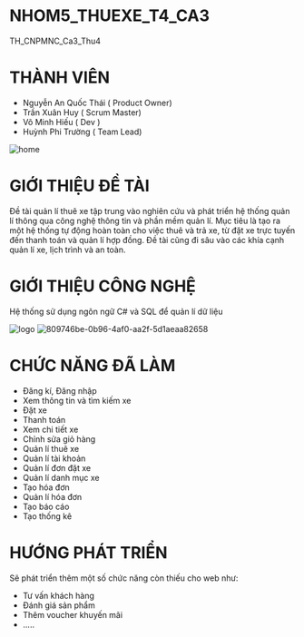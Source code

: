 # NHOM5_THUEXE_T4_CA3
TH_CNPMNC_Ca3_Thu4

# THÀNH VIÊN 
- Nguyễn An Quốc Thái ( Product Owner)
- Trần Xuân Huy ( Scrum Master)
- Võ Minh Hiếu ( Dev )
- Huỳnh Phi Trường ( Team Lead)


![home](https://github.com/Huytx203/NHOM5_THUEXE_T4_CA3/assets/115370011/0c821e78-82f0-46fe-b490-8c919519c77e)


# GIỚI THIỆU ĐỀ TÀI
Đề tài quản lí thuê xe tập trung vào nghiên cứu và phát triển hệ thống quản lí thông qua công nghệ thông tin và phần mềm quản lí. 
Mục tiêu là tạo ra một hệ thống tự động hoàn toàn cho việc thuê và trả xe, từ đặt xe trực tuyến đến thanh toán và quản lí hợp đồng.
Đề tài cũng đi sâu vào các khía cạnh quản lí xe, lịch trình và an toàn.

# GIỚI THIỆU CÔNG NGHỆ
Hệ thống sử dụng ngôn ngữ C# và SQL để quản lí dữ liệu



![logo](https://github.com/Huytx203/NHOM5_THUEXE_T4_CA3/assets/115370011/0bfd80d9-2de7-4bdf-b46f-70cb6e23de0d)
![809746be-0b96-4af0-aa2f-5d1aeaa82658](https://github.com/Huytx203/NHOM5_THUEXE_T4_CA3/assets/115370011/22417780-86ef-4fc2-8078-8db0653ee035)


# CHỨC NĂNG ĐÃ LÀM
- Đăng kí, Đăng nhập
- Xem thông tin và tìm kiếm xe
- Đặt xe
- Thanh toán
- Xem chi tiết xe
- Chỉnh sửa giỏ hàng
- Quản lí thuê xe
- Quản lí tài khoản
- Quản lí đơn đặt xe
- Quản lí danh mục xe
- Tạo hóa đơn
- Quản lí hóa đơn
- Tạo báo cáo
- Tạo thống kê

# HƯỚNG PHÁT TRIỂN
Sẽ phát triển thêm một số chức năng còn thiếu cho web như:
- Tư vấn khách hàng
- Đánh giá sản phẩm
- Thêm voucher khuyến mãi
- .....
